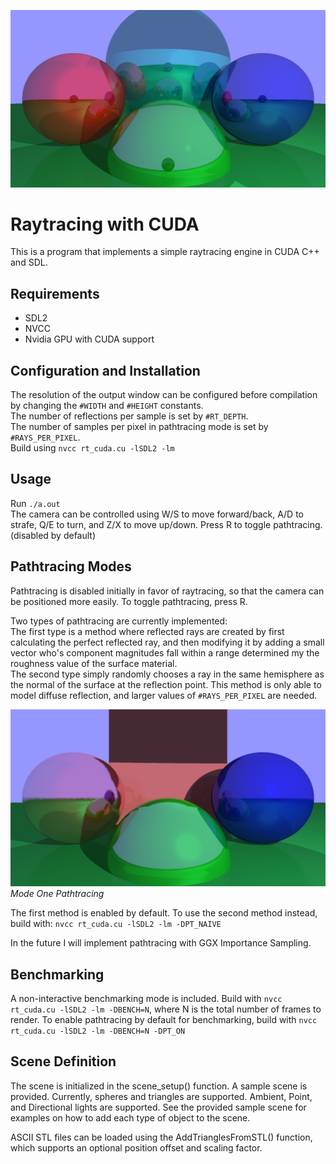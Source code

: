 ![output](/render1.png)

# Raytracing with CUDA
This is a program that implements a simple raytracing engine in CUDA C++ and SDL.

## Requirements
- SDL2
- NVCC
- Nvidia GPU with CUDA support

## Configuration and Installation
The resolution of the output window can be configured before compilation by changing the ```#WIDTH``` and ```#HEIGHT``` constants.  
The number of reflections per sample is set by ```#RT_DEPTH```.  
The number of samples per pixel in pathtracing mode is set by ```#RAYS_PER_PIXEL```.  
Build using ```nvcc rt_cuda.cu -lSDL2 -lm ```  

## Usage
Run ```./a.out```  
The camera can be controlled using
W/S to move forward/back, A/D to strafe, Q/E to turn, and Z/X to move up/down.
Press R to toggle pathtracing. (disabled by default)

## Pathtracing Modes
Pathtracing is disabled initially in favor of raytracing, so that the camera can be positioned more easily. To toggle pathtracing, press R.  

Two types of pathtracing are currently implemented:  
The first type is a method where reflected rays are created by first calculating the perfect reflected ray, and then modifying it by adding a small vector who's component magnitudes fall within a range determined my the roughness value of the surface material.  
The second type simply randomly chooses a ray in the same hemisphere as the normal of the surface at the reflection point. This method is only able to model diffuse reflection, and larger values of ```#RAYS_PER_PIXEL``` are needed.  

![output](/render2.png)  
*Mode One Pathtracing*  

The first method is enabled by default. To use the second method instead, build with:       ```nvcc rt_cuda.cu -lSDL2 -lm -DPT_NAIVE```

In the future I will implement pathtracing with GGX Importance Sampling.

## Benchmarking
A non-interactive benchmarking mode is included. Build with ```nvcc rt_cuda.cu -lSDL2 -lm -DBENCH=N```, where N is the total number of frames to render. To enable pathtracing by default for benchmarking, build with ```nvcc rt_cuda.cu -lSDL2 -lm -DBENCH=N -DPT_ON```

## Scene Definition
The scene is initialized in the scene_setup() function. A sample scene is provided. Currently, spheres and triangles are supported. Ambient, Point, and Directional lights are supported. See the provided sample scene for examples on how to add each type of object to the scene.

ASCII STL files can be loaded using the AddTrianglesFromSTL() function, which supports an optional position offset and scaling factor.
